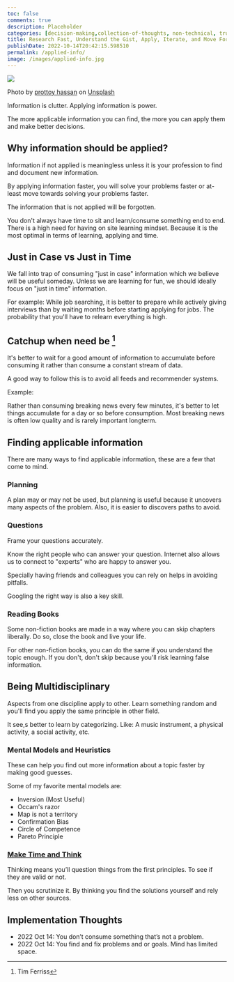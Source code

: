 ```yaml
---
toc: false
comments: true
description: Placeholder 
categories: [decision-making,collection-of-thoughts, non-technical, truth]
title: Research Fast, Understand the Gist, Apply, Iterate, and Move Forward
publishDate: 2022-10-14T20:42:15.598510
permalink: /applied-info/
image: /images/applied-info.jpg
---
```

![](/images/applied-info.jpg)

Photo by <a href="https://unsplash.com/@pro321?utm_source=unsplash&utm_medium=referral&utm_content=creditCopyText">prottoy hassan</a> on <a href="https://unsplash.com/s/photos/thinking?utm_source=unsplash&utm_medium=referral&utm_content=creditCopyText">Unsplash</a>

Information is clutter. Applying information is power.

The more applicable information you can find, the more you can apply them and make better decisions.

## Why information should be applied?

Information if not applied is meaningless unless it is your profession to find and document new information.

By applying information faster, you will solve your problems faster or at-least move towards solving your problems faster.
  
The information that is not applied will be forgotten.

You don't always have time to sit and learn/consume something end to end. There is a high need for having on site learning mindset. Because it is the most optimal in terms of learning, applying and time.

## Just in Case vs Just in Time

We fall into trap of consuming "just in case" information which we believe will be useful someday. Unless we are learning for fun, we should ideally focus on "just in time" information.

For example: While job searching, it is better to prepare while actively giving interviews than by waiting months before starting applying for jobs. The probability that you'll have to relearn everything is high.

## Catchup when need be [^1]

It's better to wait for a good amount of information to accumulate before consuming it rather than consume a constant stream of data.

A good way to follow this is to avoid all feeds and recommender systems.

Example:

Rather than consuming breaking news every few minutes, it's better to let things accumulate for a day or so before consumption. Most breaking news is often low quality and is rarely important longterm.

## Finding applicable information

There are many ways to find applicable information, these are a few that come to mind.

### Planning

A plan may or may not be used, but planning is useful because it uncovers many aspects of the problem. Also, it is easier to discovers paths to avoid.

### Questions

Frame your questions accurately.

Know the right people who can answer your question. Internet also allows us to connect to "experts" who are happy to answer you.

Specially having friends and colleagues you can rely on helps in avoiding pitfalls.

Googling the right way is also a key skill.

### Reading Books

Some non-fiction books are made in a way where you can skip chapters liberally. Do so, close the book and live your life.

For other non-fiction books, you can do the same if you understand the topic enough. If you don't, don't skip because you'll risk learning false information.

## Being Multidisciplinary

Aspects from one discipline apply to other. Learn something random and you'll find you apply the same principle in other field.

It see,s better to learn by categorizing. Like: A music instrument, a physical activity, a social activity, etc.

### Mental Models and Heuristics

These can help you find out more information about a topic faster by making good guesses.

Some of my favorite mental models are:

- Inversion (Most Useful)
- Occam's razor
- Map is not a territory
- Confirmation Bias
- Circle of Competence
- Pareto Principle

### [Make Time and Think](/think/)

Thinking means you’ll question things from the first principles. To see if they are valid or not.

Then you scrutinize it. By thinking you find the solutions yourself and rely less on other sources.

## Implementation Thoughts

- 2022 Oct 14: You don’t consume something that’s not a problem.
- 2022 Oct 14: You find and fix problems and or goals. Mind has limited space.

[^1]: Tim Ferriss
